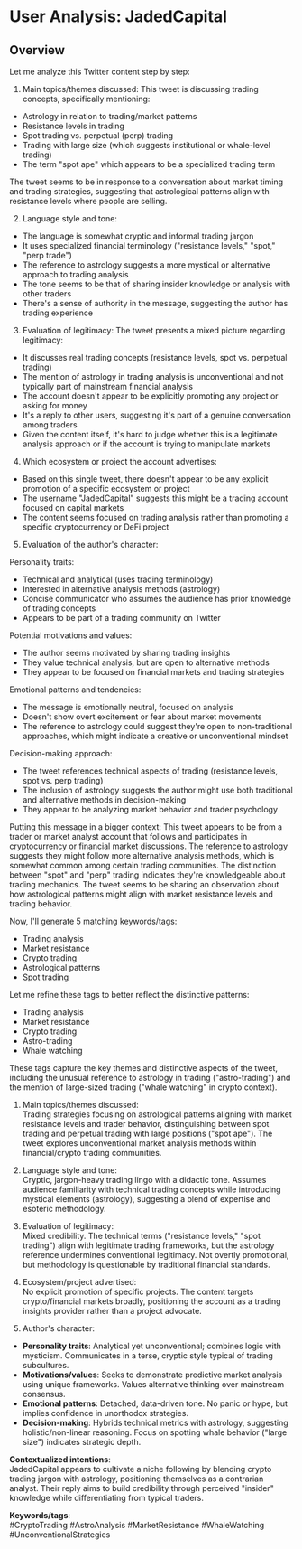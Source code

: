 # User Analysis: JadedCapital

## Overview

<think>
Let me analyze this Twitter content step by step:

1. Main topics/themes discussed:
This tweet is discussing trading concepts, specifically mentioning:
- Astrology in relation to trading/market patterns
- Resistance levels in trading
- Spot trading vs. perpetual (perp) trading
- Trading with large size (which suggests institutional or whale-level trading)
- The term "spot ape" which appears to be a specialized trading term

The tweet seems to be in response to a conversation about market timing and trading strategies, suggesting that astrological patterns align with resistance levels where people are selling.

2. Language style and tone:
- The language is somewhat cryptic and informal trading jargon
- It uses specialized financial terminology ("resistance levels," "spot," "perp trade")
- The reference to astrology suggests a more mystical or alternative approach to trading analysis
- The tone seems to be that of sharing insider knowledge or analysis with other traders
- There's a sense of authority in the message, suggesting the author has trading experience

3. Evaluation of legitimacy:
The tweet presents a mixed picture regarding legitimacy:
- It discusses real trading concepts (resistance levels, spot vs. perpetual trading)
- The mention of astrology in trading analysis is unconventional and not typically part of mainstream financial analysis
- The account doesn't appear to be explicitly promoting any project or asking for money
- It's a reply to other users, suggesting it's part of a genuine conversation among traders
- Given the content itself, it's hard to judge whether this is a legitimate analysis approach or if the account is trying to manipulate markets

4. Which ecosystem or project the account advertises:
- Based on this single tweet, there doesn't appear to be any explicit promotion of a specific ecosystem or project
- The username "JadedCapital" suggests this might be a trading account focused on capital markets
- The content seems focused on trading analysis rather than promoting a specific cryptocurrency or DeFi project

5. Evaluation of the author's character:

Personality traits:
- Technical and analytical (uses trading terminology)
- Interested in alternative analysis methods (astrology)
- Concise communicator who assumes the audience has prior knowledge of trading concepts
- Appears to be part of a trading community on Twitter

Potential motivations and values:
- The author seems motivated by sharing trading insights
- They value technical analysis, but are open to alternative methods
- They appear to be focused on financial markets and trading strategies

Emotional patterns and tendencies:
- The message is emotionally neutral, focused on analysis
- Doesn't show overt excitement or fear about market movements
- The reference to astrology could suggest they're open to non-traditional approaches, which might indicate a creative or unconventional mindset

Decision-making approach:
- The tweet references technical aspects of trading (resistance levels, spot vs. perp trading)
- The inclusion of astrology suggests the author might use both traditional and alternative methods in decision-making
- They appear to be analyzing market behavior and trader psychology

Putting this message in a bigger context:
This tweet appears to be from a trader or market analyst account that follows and participates in cryptocurrency or financial market discussions. The reference to astrology suggests they might follow more alternative analysis methods, which is somewhat common among certain trading communities. The distinction between "spot" and "perp" trading indicates they're knowledgeable about trading mechanics. The tweet seems to be sharing an observation about how astrological patterns might align with market resistance levels and trading behavior.

Now, I'll generate 5 matching keywords/tags:
- Trading analysis
- Market resistance
- Crypto trading
- Astrological patterns
- Spot trading

Let me refine these tags to better reflect the distinctive patterns:
- Trading analysis
- Market resistance
- Crypto trading
- Astro-trading
- Whale watching

These tags capture the key themes and distinctive aspects of the tweet, including the unusual reference to astrology in trading ("astro-trading") and the mention of large-sized trading ("whale watching" in crypto context).
</think>

1. Main topics/themes discussed:  
Trading strategies focusing on astrological patterns aligning with market resistance levels and trader behavior, distinguishing between spot trading and perpetual trading with large positions ("spot ape"). The tweet explores unconventional market analysis methods within financial/crypto trading communities.

2. Language style and tone:  
Cryptic, jargon-heavy trading lingo with a didactic tone. Assumes audience familiarity with technical trading concepts while introducing mystical elements (astrology), suggesting a blend of expertise and esoteric methodology.

3. Evaluation of legitimacy:  
Mixed credibility. The technical terms ("resistance levels," "spot trading") align with legitimate trading frameworks, but the astrology reference undermines conventional legitimacy. Not overtly promotional, but methodology is questionable by traditional financial standards.

4. Ecosystem/project advertised:  
No explicit promotion of specific projects. The content targets crypto/financial markets broadly, positioning the account as a trading insights provider rather than a project advocate.

5. Author's character:  
- **Personality traits**: Analytical yet unconventional; combines logic with mysticism. Communicates in a terse, cryptic style typical of trading subcultures.  
- **Motivations/values**: Seeks to demonstrate predictive market analysis using unique frameworks. Values alternative thinking over mainstream consensus.  
- **Emotional patterns**: Detached, data-driven tone. No panic or hype, but implies confidence in unorthodox strategies.  
- **Decision-making**: Hybrids technical metrics with astrology, suggesting holistic/non-linear reasoning. Focus on spotting whale behavior ("large size") indicates strategic depth.

**Contextualized intentions**:  
JadedCapital appears to cultivate a niche following by blending crypto trading jargon with astrology, positioning themselves as a contrarian analyst. Their reply aims to build credibility through perceived "insider" knowledge while differentiating from typical traders.

**Keywords/tags**:  
#CryptoTrading #AstroAnalysis #MarketResistance #WhaleWatching #UnconventionalStrategies